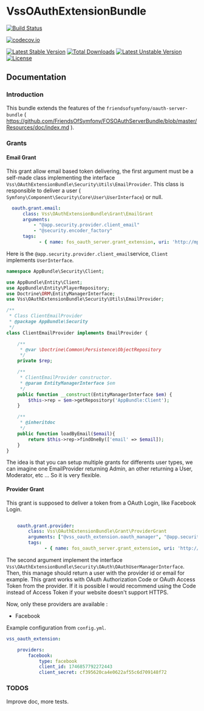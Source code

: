 VssOAuthExtensionBundle
====================

[![Build Status](https://travis-ci.org/NathanVss/oauth-extension-bundle.svg?branch=master)](https://travis-ci.org/NathanVss/oauth-extension-bundle)

[![codecov.io](https://codecov.io/github/NathanVss/oauth-extension-bundle/coverage.svg?branch=master)](https://codecov.io/github/NathanVss/oauth-extension-bundle?branch=master)

[![Latest Stable Version](https://poser.pugx.org/vss/oauth-extension-bundle/v/stable)](https://packagist.org/packages/vss/oauth-extension-bundle) [![Total Downloads](https://poser.pugx.org/vss/oauth-extension-bundle/downloads)](https://packagist.org/packages/vss/oauth-extension-bundle) [![Latest Unstable Version](https://poser.pugx.org/vss/oauth-extension-bundle/v/unstable)](https://packagist.org/packages/vss/oauth-extension-bundle) [![License](https://poser.pugx.org/vss/oauth-extension-bundle/license)](https://packagist.org/packages/vss/oauth-extension-bundle)

## Documentation

### Introduction

This bundle extends the features of the `friendsofsymfony/oauth-server-bundle` ( https://github.com/FriendsOfSymfony/FOSOAuthServerBundle/blob/master/Resources/doc/index.md ).

### Grants

#### Email Grant

This grant allow email based token delivering, the first argument must be a self-made class implementing the interface `Vss\OAuthExtensionBundle\Security\Utils\EmailProvider`. This class is responsible to deliver a user ( `Symfony\Component\Security\Core\User\UserInterface`) or null. 


```yaml
  oauth.grant.email:
      class: Vss\OAuthExtensionBundle\Grant\EmailGrant
      arguments:
          - "@app.security.provider.client_email"
          - "@security.encoder_factory"
      tags:
            - { name: fos_oauth_server.grant_extension, uri: 'http://mplatform.com/grants/email' }

```

Here is the `@app.security.provider.client_email`service, `Client` implements `UserInterface`.

``` php
namespace AppBundle\Security\Client;

use AppBundle\Entity\Client;
use AppBundle\Entity\PlayerRepository;
use Doctrine\ORM\EntityManagerInterface;
use Vss\OAuthExtensionBundle\Security\Utils\EmailProvider;

/**
 * Class ClientEmailProvider
 * @package AppBundle\Security
 */
class ClientEmailProvider implements EmailProvider {

    /**
     * @var \Doctrine\Common\Persistence\ObjectRepository
     */
    private $rep;

    /**
     * ClientEmailProvider constructor.
     * @param EntityManagerInterface $em
     */
    public function __construct(EntityManagerInterface $em) {
        $this->rep = $em->getRepository('AppBundle:Client');
    }

    /**
     * @inheritdoc
     */
    public function loadByEmail($email){
        return $this->rep->findOneBy(['email' => $email]);
    }
}

```

The idea is that you can setup multiple grants for differents user types, we can imagine one EmailProvider returning Admin, an other returning a User, Moderator, etc ... So it is very flexible.

#### Provider Grant

This grant is supposed to deliver a token from a OAuth Login, like Facebook Login.

``` yaml

    oauth.grant.provider:
        class: Vss\OAuthExtensionBundle\Grant\ProviderGrant
        arguments: ["@vss_oauth_extension.oauth_manager", "@app.security.client_manager"]
        tags:
              - { name: fos_oauth_server.grant_extension, uri: 'http://mplatform.com/grants/provider' }
```

The second argument implement the interface `Vss\OAuthExtensionBundle\Security\OAuth\OAuthUserManagerInterface`.
Then, this manage should return a user with the provider id or email for example.
This grant works with OAuth Authorization Code or OAuth Access Token from the provider. If it is possible I would recommend using the Code instead of Access Token if your website doesn't support HTTPS.

Now, only these providers are available :
- Facebook

Example configuration from `config.yml`.

``` yaml
vss_oauth_extension:

    providers:
        facebook:
            type: facebook
            client_id: 1746857792272443
            client_secret: cf395620ca4e0622af55c6d709148f72
```

### TODOS

Improve doc, more tests.
